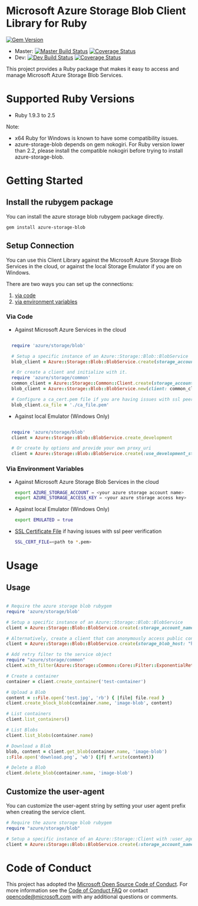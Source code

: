 # Microsoft Azure Storage Blob Client Library for Ruby

[![Gem Version](https://badge.fury.io/rb/azure-storage-blob.svg)](https://badge.fury.io/rb/azure-storage-blob)
* Master: [![Master Build Status](https://travis-ci.org/Azure/azure-storage-ruby.svg?branch=master)](https://travis-ci.org/Azure/azure-storage-ruby/branches) [![Coverage Status](https://coveralls.io/repos/github/Azure/azure-storage-ruby/badge.svg?branch=master)](https://coveralls.io/github/Azure/azure-storage-ruby?branch=master)
* Dev: [![Dev Build Status](https://travis-ci.org/Azure/azure-storage-ruby.svg?branch=dev)](https://travis-ci.org/Azure/azure-storage-ruby/branches) [![Coverage Status](https://coveralls.io/repos/github/Azure/azure-storage-ruby/badge.svg?branch=dev)](https://coveralls.io/github/Azure/azure-storage-ruby?branch=dev)

This project provides a Ruby package that makes it easy to access and manage Microsoft Azure Storage Blob Services.


# Supported Ruby Versions

* Ruby 1.9.3 to 2.5

Note: 

* x64 Ruby for Windows is known to have some compatibility issues.
* azure-storage-blob depends on gem nokogiri. For Ruby version lower than 2.2, please install the compatible nokogiri before trying to install azure-storage-blob.

# Getting Started

## Install the rubygem package

You can install the azure storage blob rubygem package directly.

```bash
gem install azure-storage-blob
```

## Setup Connection

You can use this Client Library against the Microsoft Azure Storage Blob Services in the cloud, or against the local Storage Emulator if you are on Windows.

There are two ways you can set up the connections:

1. [via code](#via-code)
2. [via environment variables](#via-environment-variables)

<a name="via-code"></a>
### Via Code
* Against Microsoft Azure Services in the cloud

```ruby

  require 'azure/storage/blob'

  # Setup a specific instance of an Azure::Storage::Blob::BlobService
  blob_client = Azure::Storage::Blob::BlobService.create(storage_account_name: 'your account name', storage_access_key: 'your access key')

  # Or create a client and initialize with it.
  require 'azure/storage/common'
  common_client = Azure::Storage::Common::Client.create(storage_account_name: 'your account name', storage_access_key: 'your access key')
  blob_client = Azure::Storage::Blob::BlobService.new(client: common_client)

  # Configure a ca_cert.pem file if you are having issues with ssl peer verification
  blob_client.ca_file = './ca_file.pem'

```

* Against local Emulator (Windows Only)

```ruby

  require 'azure/storage/blob'
  client = Azure::Storage::Blob::BlobService.create_development

  # Or create by options and provide your own proxy_uri
  client = Azure::Storage::Blob::BlobService.create(:use_development_storage => true, :development_storage_proxy_uri => 'your proxy uri')

```

<a name="via-environment-variables"></a>
### Via Environment Variables

* Against Microsoft Azure Storage Blob Services in the cloud

    ```bash
    export AZURE_STORAGE_ACCOUNT = <your azure storage account name>
    export AZURE_STORAGE_ACCESS_KEY = <your azure storage access key>
    ```

* Against local Emulator (Windows Only)

    ```bash
    export EMULATED = true
    ```

* [SSL Certificate File](https://gist.github.com/fnichol/867550) if having issues with ssl peer verification
    
    ```bash
    SSL_CERT_FILE=<path to *.pem>
    ```

# Usage

<a name="usage"></a>
## Usage

```ruby

# Require the azure storage blob rubygem
require 'azure/storage/blob'

# Setup a specific instance of an Azure::Storage::Blob::BlobService
client = Azure::Storage::Blob::BlobService.create(:storage_account_name => 'your account name', :storage_access_key => 'your access key')

# Alternatively, create a client that can anonymously access public containers for read operations
client = Azure::Storage::Blob::BlobService.create(storage_blob_host: "https://youraccountname.blob.core.windows.net")

# Add retry filter to the service object
require "azure/storage/common"
client.with_filter(Azure::Storage::Common::Core::Filter::ExponentialRetryPolicyFilter.new)

# Create a container
container = client.create_container('test-container')

# Upload a Blob
content = ::File.open('test.jpg', 'rb') { |file| file.read }
client.create_block_blob(container.name, 'image-blob', content)

# List containers
client.list_containers()

# List Blobs
client.list_blobs(container.name)

# Download a Blob
blob, content = client.get_blob(container.name, 'image-blob')
::File.open('download.png', 'wb') {|f| f.write(content)}

# Delete a Blob
client.delete_blob(container.name, 'image-blob')

```

<a name="Customize the user-agent"></a>
## Customize the user-agent

You can customize the user-agent string by setting your user agent prefix when creating the service client.

```ruby
# Require the azure storage blob rubygem
require "azure/storage/blob"

# Setup a specific instance of an Azure::Storage::Client with :user_agent_prefix option
client = Azure::Storage::Blob::BlobService.create(:storage_account_name => "your account name", :storage_access_key => "your access key", :user_agent_prefix => "your application name")
```

# Code of Conduct 
This project has adopted the [Microsoft Open Source Code of Conduct](https://opensource.microsoft.com/codeofconduct/). For more information see the [Code of Conduct FAQ](https://opensource.microsoft.com/codeofconduct/faq/) or contact [opencode@microsoft.com](mailto:opencode@microsoft.com) with any additional questions or comments.
